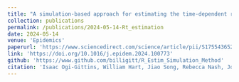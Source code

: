 ```yaml
---
title: "A simulation-based approach for estimating the time-dependent reproduction number from temporally aggregated disease incidence time series data"
collection: publications
permalink: /publications/2024-05-14-Rt_estimation
date: 2024-05-14
venue: 'Epidemics'
paperurl: 'https://www.sciencedirect.com/science/article/pii/S1755436524000343/pdfft?md5=70a2d36ac61daf60a8896d1cec2f447e&pid=1-s2.0-S1755436524000343-main.pdf'
link: 'https://doi.org/10.1016/j.epidem.2024.100773'
github: 'https://www.github.com/billigitt/R_Estim_Simulation_Method'
citation: 'Isaac Ogi-Gittins, William Hart, Jiao Song, Rebecca Nash, Jonathan Polonsky, Anne Cori, <b>Edward M Hill</b>, Robin N Thompson. (2024). &quot;A simulation-based approach for estimating the time-dependent reproduction number from temporally aggregated disease incidence time series data.&quot;  <i>Epidemics</i>, <b>47</b>: 100773. doi:10.1016/j.epidem.2024.100773.'
---
```

